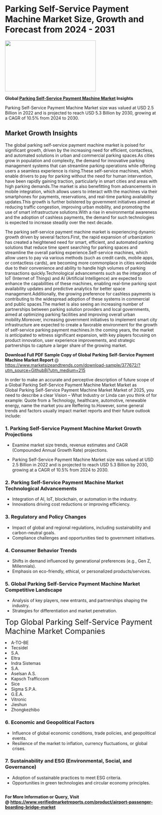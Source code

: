 <H1>Parking Self-Service Payment Machine Market Size, Growth and Forecast from 2024 - 2031</H1><img class="aligncenter size-medium wp-image-584254" src="https://thirdeyenews.in/wp-content/uploads/2024/09/Global-Market-Research-300x168.jpeg" alt="" width="300" height="168" /><p><strong>Global&nbsp;<a href="https://www.marketsizeandtrends.com/download-sample/377672/?utm_source=Github8j?utm_medium=215">Parking Self-Service Payment Machine Market</a> Insights</strong></p><p>Parking Self-Service Payment Machine Market size was valued at USD 2.5 Billion in 2022 and is projected to reach USD 5.3 Billion by 2030, growing at a CAGR of 10.5% from 2024 to 2030.</p><p><h2>Market Growth Insights</h2> <p>The global parking self-service payment machine market is poised for significant growth, driven by the increasing need for efficient, contactless, and automated solutions in urban and commercial parking spaces.As cities grow in population and complexity, the demand for innovative parking management systems that can streamline parking operations while offering users a seamless experience is rising.These self-service machines, which enable drivers to pay for parking without the need for human intervention, have been rapidly gaining traction, particularly in smart cities and areas with high parking demands.The market is also benefitting from advancements in mobile integration, which allows users to interact with the machines via their smartphones for payments, reservations, and real-time parking availability updates.This growth is further bolstered by government initiatives aimed at reducing traffic congestion, improving urban mobility, and promoting the use of smart infrastructure solutions.With a rise in environmental awareness and the adoption of cashless payments, the demand for such technologies is expected to increase steadily over the next decade.</p> <p>The parking self-service payment machine market is experiencing dynamic growth driven by several factors.First, the rapid expansion of urbanization has created a heightened need for smart, efficient, and automated parking solutions that reduce time spent searching for parking spaces and streamline the overall parking experience.Self-service machines, which allow users to pay via various methods (such as credit cards, mobile apps, or contactless cards), are becoming more commonplace in cities worldwide due to their convenience and ability to handle high volumes of parking transactions quickly.Technological advancements such as the integration of IoT (Internet of Things) and AI (Artificial Intelligence) are expected to enhance the capabilities of these machines, enabling real-time parking spot availability updates and predictive analytics for better space management.Additionally, the growing preference for cashless payments is contributing to the widespread adoption of these systems in commercial and public spaces.The market is also seeing an increasing number of partnerships between parking solution providers and local governments, aimed at optimizing parking facilities and improving overall urban mobility.Moreover, increasing government initiatives to implement smart city infrastructure are expected to create a favorable environment for the growth of self-service parking payment machines.In the coming years, the market is anticipated to witness significant expansion, with key players focusing on product innovation, user experience improvements, and strategic partnerships to capture a larger share of the growing market.</p> <p><span class=""><strong>Download Full PDF Sample Copy of Global Parking Self-Service Payment Machine Market Report</strong> @ <a href="https://www.marketsizeandtrends.com/download-sample/377672/?utm_source=Github8j?utm_medium=215" target="_blank">https://www.marketsizeandtrends.com/download-sample/377672/?utm_source=Github8j?utm_medium=215</a></span></p><p>In order to make an accurate and perceptive description of future scope of a Global&nbsp;Parking Self-Service Payment Machine Market Market as Global&nbsp;Parking Self-Service Payment Machine Market Market of 2025, you need to describe a clear Vision &ndash; What Industry or Linda can you think of for example: Quote from a Technology, healthcare, automotive, renewable energy, name the market you are Reffering to.However, some general trends and factors usually impact market reports and their future outlook include:</p><h3>1.&nbsp;<strong>Parking Self-Service Payment Machine Market Growth Projections</strong></h3><ul><li>Examine market size trends, revenue estimates and CAGR (Compounded Annual Growth Rate) projections.</li><li><p>Parking Self-Service Payment Machine Market size was valued at USD 2.5 Billion in 2022 and is projected to reach USD 5.3 Billion by 2030, growing at a CAGR of 10.5% from 2024 to 2030.</p></li></ul><h3>2.&nbsp;<strong>Parking Self-Service Payment Machine Market Technological Advancements</strong></h3><ul><li>Integration of AI, IoT, blockchain, or automation in the industry.</li><li>Innovations driving cost reductions or improving efficiency.</li></ul><h3>3.&nbsp;<strong>Regulatory and Policy Changes</strong></h3><ul><li>Impact of global and regional regulations, including sustainability and carbon-neutral goals.</li><li>Compliance challenges and opportunities tied to government initiatives.</li></ul><h3>4.&nbsp;<strong>Consumer Behavior Trends</strong></h3><ul><li>Shifts in demand influenced by generational preferences (e.g., Gen Z, Millennials).</li><li>Emphasis on eco-friendly, ethical, or personalized products/services.</li></ul><h3>5.&nbsp;<strong>Global Parking Self-Service Payment Machine Market Competitive Landscape</strong></h3><ul><li>Analysis of key players, new entrants, and partnerships shaping the industry.</li><li>Strategies for differentiation and market penetration.</li></ul><p data-pm-slice="1 1 []"><span style="color: inherit; font-family: inherit; font-size: 25px;">Top Global Parking Self-Service Payment Machine Market Companies</span></p><div class="" data-test-id=""><p><li>A-TO-BE</li><li> Tecsidel</li><li> S.A.</li><li> Eltra</li><li> Indra Sistemas</li><li> S.A.</li><li> Aselsan A.S.</li><li> Kapsch Trafficcom</li><li> Sice</li><li> Sigma S.P.A.</li><li> G.E.A.</li><li> Vitronic</li><li> Jieshun</li><li> Zhongkezhibo</li></p></div><h3>6.&nbsp;<strong>Economic and Geopolitical Factors</strong></h3><ul><li>Influence of global economic conditions, trade policies, and geopolitical events.</li><li>Resilience of the market to inflation, currency fluctuations, or global crises.</li></ul><h3>7.&nbsp;<strong>Sustainability and ESG (Environmental, Social, and Governance)</strong></h3><ul><li>Adoption of sustainable practices to meet ESG criteria.</li><li>Opportunities in green technologies and circular economy principles.</li></ul><h2><strong style="font-size: 14px;">For More Information or Query, Visit @&nbsp;</strong><a style="background-color: #ffffff; font-size: 14px;" href="https://www.marketsizeandtrends.com/report/parking-self-service-payment-machine-market/" target="_blank">https://www.verifiedmarketreports.com/product/airport-passenger-boarding-bridge-market</a></h2>